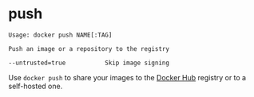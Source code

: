 <!--[metadata]>
+++
title = "push"
description = "The push command description and usage"
keywords = ["share, push, image"]
[menu.main]
parent = "smn_cli"
weight=1
+++
<![end-metadata]-->

# push

    Usage: docker push NAME[:TAG]

    Push an image or a repository to the registry

    --untrusted=true           Skip image signing

Use `docker push` to share your images to the [Docker Hub](https://hub.docker.com)
registry or to a self-hosted one.
